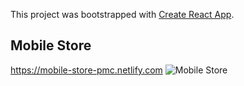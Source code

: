 This project was bootstrapped with [Create React App](https://github.com/facebook/create-react-app).
## Mobile Store
https://mobile-store-pmc.netlify.com
![Mobile Store](https://github.com/chanhcs/sales-site/blob/master/document/mobile_store.jpg)









